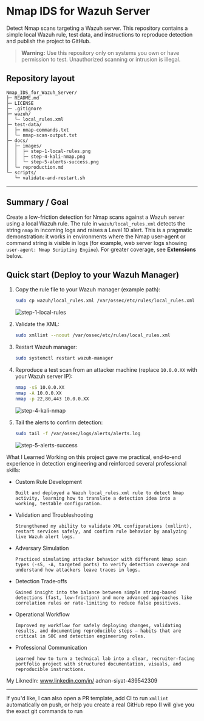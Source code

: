 # Nmap IDS for Wazuh Server

Detect Nmap scans targeting a Wazuh server. This repository contains a simple local Wazuh rule, test data, and instructions to reproduce detection and publish the project to GitHub.

> **Warning:** Use this repository only on systems you own or have permission to test. Unauthorized scanning or intrusion is illegal.

## Repository layout

```
Nmap_IDS_for_Wazuh_Server/
├─ README.md
├─ LICENSE
├─ .gitignore
├─ wazuh/
│  └─ local_rules.xml
├─ test-data/
│  ├─ nmap-commands.txt
│  └─ nmap-scan-output.txt
├─ docs/
│  ├─ images/
│  │  ├─ step-1-local-rules.png
│  │  ├─ step-4-kali-nmap.png
│  │  └─ step-5-alerts-success.png
│  └─ reproduction.md
└─ scripts/
   └─ validate-and-restart.sh
```

---

## Summary / Goal

Create a low-friction detection for Nmap scans against a Wazuh server using a local Wazuh rule. The rule in `wazuh/local_rules.xml` detects the string `nmap` in incoming logs and raises a Level 10 alert. This is a pragmatic demonstration: it works in environments where the Nmap user-agent or command string is visible in logs (for example, web server logs showing `user-agent: Nmap Scripting Engine`). For greater coverage, see **Extensions** below.

## Quick start (Deploy to your Wazuh Manager)

1. Copy the rule file to your Wazuh manager (example path):
   ```bash
   sudo cp wazuh/local_rules.xml /var/ossec/etc/rules/local_rules.xml
   ```
   ![step-1-local-rules](https://github.com/user-attachments/assets/5ca78fc6-f1fc-4b2e-ae11-f2a36fa5e869)

2. Validate the XML:
   ```bash
   sudo xmllint --noout /var/ossec/etc/rules/local_rules.xml
   ```
3. Restart Wazuh manager:
   ```bash
   sudo systemctl restart wazuh-manager
   ```
4. Reproduce a test scan from an attacker machine (replace `10.0.0.XX` with your Wazuh server IP):
   ```bash
   nmap -sS 10.0.0.XX
   nmap -A 10.0.0.XX
   nmap -p 22,80,443 10.0.0.XX
   ```
   ![step-4-kali-nmap](https://github.com/user-attachments/assets/b2c45043-6b11-4b7d-9a5b-75f1f7d7f426)

   
5. Tail the alerts to confirm detection:
   ```bash
   sudo tail -f /var/ossec/logs/alerts/alerts.log
   ```
   ![step-5-alerts-success](https://github.com/user-attachments/assets/1046b3ae-13e8-4ef5-8f10-2d7db1190e35)


What I Learned
Working on this project gave me practical, end‑to‑end experience in detection engineering and reinforced several professional skills:
- Custom Rule Development

      Built and deployed a Wazuh local_rules.xml rule to detect Nmap activity, learning how to translate a detection idea into a working, testable configuration.

- Validation and Troubleshooting

      Strengthened my ability to validate XML configurations (xmllint), restart services safely, and confirm rule behavior by analyzing live Wazuh alert logs.

- Adversary Simulation

      Practiced simulating attacker behavior with different Nmap scan types (-sS, -A, targeted ports) to verify detection coverage and understand how attackers leave traces in logs.

- Detection Trade‑offs

      Gained insight into the balance between simple string‑based detections (fast, low‑friction) and more advanced approaches like correlation rules or rate‑limiting to reduce false positives.

- Operational Workflow

      Improved my workflow for safely deploying changes, validating results, and documenting reproducible steps — habits that are critical in SOC and detection engineering roles.

- Professional Communication

      Learned how to turn a technical lab into a clear, recruiter‑facing portfolio project with structured documentation, visuals, and reproducible instructions.

My LiknedIn: www.linkedin.com/in/
adnan-siyat-439542309

---
If you'd like, I can also open a PR template, add CI to run `xmllint` automatically on push, or help you create a real GitHub repo (I will give you the exact git commands to run
